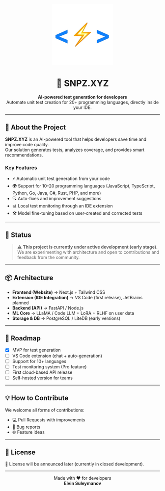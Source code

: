 <p align="center">
  <img src="logo_transparent.png" alt="SNPZ.XYZ Logo" width="200"/>
</p>

<h1 align="center">🚀 SNPZ.XYZ</h1>
<p align="center">
  <b>AI-powered test generation for developers</b><br/>
  Automate unit test creation for 20+ programming languages, directly inside your IDE.
</p>

---

## 🌟 About the Project

**SNPZ.XYZ** is an AI-powered tool that helps developers save time and improve code quality.  
Our solution generates tests, analyzes coverage, and provides smart recommendations.

### Key Features
- ⚡ Automatic unit test generation from your code  
- 🌍 Support for 10–20 programming languages (JavaScript, TypeScript, Python, Go, Java, C#, Rust, PHP, and more)  
- 🔍 Auto-fixes and improvement suggestions  
- 📊 Local test monitoring through an IDE extension  
- 🛠 Model fine-tuning based on user-created and corrected tests  

---

## 📌 Status

> ⚠️ **This project is currently under active development (early stage).**  
We are experimenting with architecture and open to contributions and feedback from the community.  

---

## 📦 Architecture

- **Frontend (Website)** → Next.js + Tailwind CSS  
- **Extension (IDE Integration)** → VS Code (first release), JetBrains planned  
- **Backend (API)** → FastAPI / Node.js  
- **ML Core** → LLaMA / Code LLM + LoRA + RLHF on user data  
- **Storage & DB** → PostgreSQL / LiteDB (early versions)  

---

## 🚀 Roadmap

- [x] MVP for test generation  
- [ ] VS Code extension (chat + auto-generation)  
- [ ] Support for 10+ languages  
- [ ] Test monitoring system (Pro feature)  
- [ ] First cloud-based API release  
- [ ] Self-hosted version for teams  

---

## 💡 How to Contribute

We welcome all forms of contributions:  
- 💻 Pull Requests with improvements  
- 🐛 Bug reports  
- 🌐 Feature ideas  

---

## 📜 License

📄 License will be announced later (currently in closed development).  

---

<p align="center">
  Made with ❤️ for developers <br/>
  <b>Elvin Suleymanov</b>
</p>
